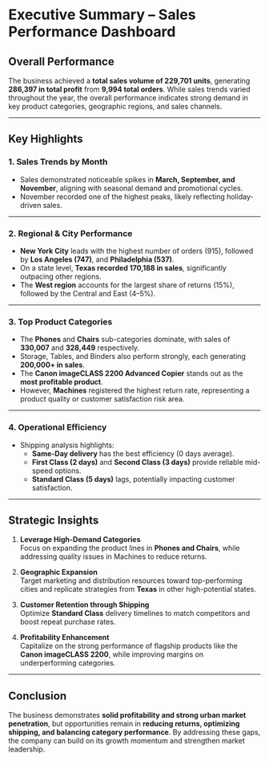 
# Executive Summary – Sales Performance Dashboard

## Overall Performance
The business achieved a **total sales volume of 229,701 units**, generating **286,397 in total profit** from **9,994 total orders**. While sales trends varied throughout the year, the overall performance indicates strong demand in key product categories, geographic regions, and sales channels.

---

## Key Highlights

### 1. Sales Trends by Month
- Sales demonstrated noticeable spikes in **March, September, and November**, aligning with seasonal demand and promotional cycles.  
- November recorded one of the highest peaks, likely reflecting holiday-driven sales.

---

### 2. Regional & City Performance
- **New York City** leads with the highest number of orders (915), followed by **Los Angeles (747)**, and **Philadelphia (537)**.  
- On a state level, **Texas recorded 170,188 in sales**, significantly outpacing other regions.  
- The **West region** accounts for the largest share of returns (15%), followed by the Central and East (4–5%).

---

### 3. Top Product Categories
- The **Phones** and **Chairs** sub-categories dominate, with sales of **330,007** and **328,449** respectively.  
- Storage, Tables, and Binders also perform strongly, each generating **200,000+ in sales**.  
- The **Canon imageCLASS 2200 Advanced Copier** stands out as the **most profitable product**.  
- However, **Machines** registered the highest return rate, representing a product quality or customer satisfaction risk area.

---

### 4. Operational Efficiency
- Shipping analysis highlights:
  - **Same-Day delivery** has the best efficiency (0 days average).  
  - **First Class (2 days)** and **Second Class (3 days)** provide reliable mid-speed options.  
  - **Standard Class (5 days)** lags, potentially impacting customer satisfaction.  

---

## Strategic Insights
1. **Leverage High-Demand Categories**  
   Focus on expanding the product lines in **Phones and Chairs**, while addressing quality issues in Machines to reduce returns.

2. **Geographic Expansion**  
   Target marketing and distribution resources toward top-performing cities and replicate strategies from **Texas** in other high-potential states.

3. **Customer Retention through Shipping**  
   Optimize **Standard Class** delivery timelines to match competitors and boost repeat purchase rates.

4. **Profitability Enhancement**  
   Capitalize on the strong performance of flagship products like the **Canon imageCLASS 2200**, while improving margins on underperforming categories.

---

## Conclusion
The business demonstrates **solid profitability and strong urban market penetration**, but opportunities remain in **reducing returns, optimizing shipping, and balancing category performance**. By addressing these gaps, the company can build on its growth momentum and strengthen market leadership.  
